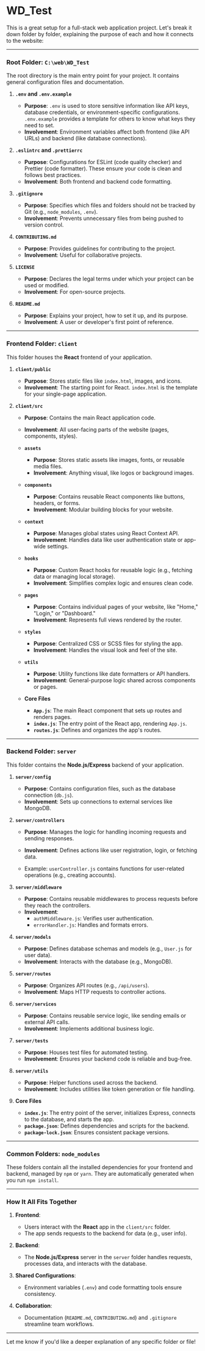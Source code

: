 # WD_Test
This is a great setup for a full-stack web application project. Let's break it down folder by folder, explaining the purpose of each and how it connects to the website:

---

### **Root Folder: `C:\web\WD_Test`**
The root directory is the main entry point for your project. It contains general configuration files and documentation.

1. **`.env` and `.env.example`**
   - **Purpose**: `.env` is used to store sensitive information like API keys, database credentials, or environment-specific configurations. `.env.example` provides a template for others to know what keys they need to set.
   - **Involvement**: Environment variables affect both frontend (like API URLs) and backend (like database connections).

2. **`.eslintrc` and `.prettierrc`**
   - **Purpose**: Configurations for ESLint (code quality checker) and Prettier (code formatter). These ensure your code is clean and follows best practices.
   - **Involvement**: Both frontend and backend code formatting.

3. **`.gitignore`**
   - **Purpose**: Specifies which files and folders should not be tracked by Git (e.g., `node_modules`, `.env`).
   - **Involvement**: Prevents unnecessary files from being pushed to version control.

4. **`CONTRIBUTING.md`**
   - **Purpose**: Provides guidelines for contributing to the project.
   - **Involvement**: Useful for collaborative projects.

5. **`LICENSE`**
   - **Purpose**: Declares the legal terms under which your project can be used or modified.
   - **Involvement**: For open-source projects.

6. **`README.md`**
   - **Purpose**: Explains your project, how to set it up, and its purpose.
   - **Involvement**: A user or developer's first point of reference.

---

### **Frontend Folder: `client`**
This folder houses the **React** frontend of your application.

1. **`client/public`**
   - **Purpose**: Stores static files like `index.html`, images, and icons.
   - **Involvement**: The starting point for React. `index.html` is the template for your single-page application.

2. **`client/src`**
   - **Purpose**: Contains the main React application code.
   - **Involvement**: All user-facing parts of the website (pages, components, styles).

   - **`assets`**
     - **Purpose**: Stores static assets like images, fonts, or reusable media files.
     - **Involvement**: Anything visual, like logos or background images.

   - **`components`**
     - **Purpose**: Contains reusable React components like buttons, headers, or forms.
     - **Involvement**: Modular building blocks for your website.

   - **`context`**
     - **Purpose**: Manages global states using React Context API.
     - **Involvement**: Handles data like user authentication state or app-wide settings.

   - **`hooks`**
     - **Purpose**: Custom React hooks for reusable logic (e.g., fetching data or managing local storage).
     - **Involvement**: Simplifies complex logic and ensures clean code.

   - **`pages`**
     - **Purpose**: Contains individual pages of your website, like "Home," "Login," or "Dashboard."
     - **Involvement**: Represents full views rendered by the router.

   - **`styles`**
     - **Purpose**: Centralized CSS or SCSS files for styling the app.
     - **Involvement**: Handles the visual look and feel of the site.

   - **`utils`**
     - **Purpose**: Utility functions like date formatters or API handlers.
     - **Involvement**: General-purpose logic shared across components or pages.

   - **Core Files**
     - **`App.js`**: The main React component that sets up routes and renders pages.
     - **`index.js`**: The entry point of the React app, rendering `App.js`.
     - **`routes.js`**: Defines and organizes the app's routes.

---

### **Backend Folder: `server`**
This folder contains the **Node.js/Express** backend of your application.

1. **`server/config`**
   - **Purpose**: Contains configuration files, such as the database connection (`db.js`).
   - **Involvement**: Sets up connections to external services like MongoDB.

2. **`server/controllers`**
   - **Purpose**: Manages the logic for handling incoming requests and sending responses.
   - **Involvement**: Defines actions like user registration, login, or fetching data.

   - Example: `userController.js` contains functions for user-related operations (e.g., creating accounts).

3. **`server/middleware`**
   - **Purpose**: Contains reusable middlewares to process requests before they reach the controllers.
   - **Involvement**:
     - `authMiddleware.js`: Verifies user authentication.
     - `errorHandler.js`: Handles and formats errors.

4. **`server/models`**
   - **Purpose**: Defines database schemas and models (e.g., `User.js` for user data).
   - **Involvement**: Interacts with the database (e.g., MongoDB).

5. **`server/routes`**
   - **Purpose**: Organizes API routes (e.g., `/api/users`).
   - **Involvement**: Maps HTTP requests to controller actions.

6. **`server/services`**
   - **Purpose**: Contains reusable service logic, like sending emails or external API calls.
   - **Involvement**: Implements additional business logic.

7. **`server/tests`**
   - **Purpose**: Houses test files for automated testing.
   - **Involvement**: Ensures your backend code is reliable and bug-free.

8. **`server/utils`**
   - **Purpose**: Helper functions used across the backend.
   - **Involvement**: Includes utilities like token generation or file handling.

9. **Core Files**
   - **`index.js`**: The entry point of the server, initializes Express, connects to the database, and starts the app.
   - **`package.json`**: Defines dependencies and scripts for the backend.
   - **`package-lock.json`**: Ensures consistent package versions.

---

### **Common Folders: `node_modules`**
These folders contain all the installed dependencies for your frontend and backend, managed by `npm` or `yarn`. They are automatically generated when you run `npm install`.

---

### **How It All Fits Together**
1. **Frontend**:
   - Users interact with the **React** app in the `client/src` folder.
   - The app sends requests to the backend for data (e.g., user info).

2. **Backend**:
   - The **Node.js/Express** server in the `server` folder handles requests, processes data, and interacts with the database.

3. **Shared Configurations**:
   - Environment variables (`.env`) and code formatting tools ensure consistency.

4. **Collaboration**:
   - Documentation (`README.md`, `CONTRIBUTING.md`) and `.gitignore` streamline team workflows.

---

Let me know if you'd like a deeper explanation of any specific folder or file!